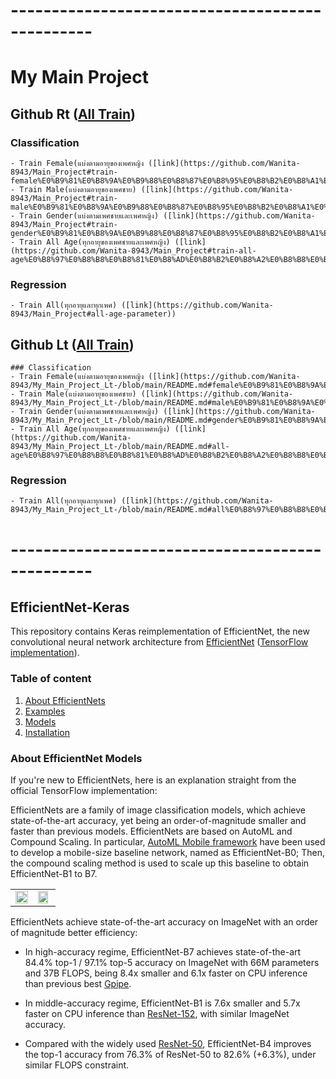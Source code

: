 # ------------------------------------------------
# My Main Project
  ## Github Rt ([All Train](https://github.com/Wanita-8943/Main_Project#classification)) 
  ### Classification
    - Train Female(แบ่งตามอายุของเพศหญิง ([link](https://github.com/Wanita-8943/Main_Project#train-female%E0%B9%81%E0%B8%9A%E0%B9%88%E0%B8%87%E0%B8%95%E0%B8%B2%E0%B8%A1%E0%B8%AD%E0%B8%B2%E0%B8%A2%E0%B8%B8%E0%B8%82%E0%B8%AD%E0%B8%87%E0%B9%80%E0%B8%9E%E0%B8%A8%E0%B8%AB%E0%B8%8D%E0%B8%B4%E0%B8%87))   
    - Train Male(แบ่งตามอายุของเพศชาย) ([link](https://github.com/Wanita-8943/Main_Project#train-male%E0%B9%81%E0%B8%9A%E0%B9%88%E0%B8%87%E0%B8%95%E0%B8%B2%E0%B8%A1%E0%B8%AD%E0%B8%B2%E0%B8%A2%E0%B8%B8%E0%B8%82%E0%B8%AD%E0%B8%87%E0%B9%80%E0%B8%9E%E0%B8%A8%E0%B8%8A%E0%B8%B2%E0%B8%A2))   
    - Train Gender(แบ่งตามเพศชายและเพศหญิง) ([link](https://github.com/Wanita-8943/Main_Project#train-gender%E0%B9%81%E0%B8%9A%E0%B9%88%E0%B8%87%E0%B8%95%E0%B8%B2%E0%B8%A1%E0%B9%80%E0%B8%9E%E0%B8%A8%E0%B8%8A%E0%B8%B2%E0%B8%A2%E0%B9%81%E0%B8%A5%E0%B8%B0%E0%B9%80%E0%B8%9E%E0%B8%A8%E0%B8%AB%E0%B8%8D%E0%B8%B4%E0%B8%87))   
    - Train All Age(ทุกอายุของเพศชายและเพศหญิง) ([link](https://github.com/Wanita-8943/Main_Project#train-all-age%E0%B8%97%E0%B8%B8%E0%B8%81%E0%B8%AD%E0%B8%B2%E0%B8%A2%E0%B8%B8%E0%B8%82%E0%B8%AD%E0%B8%87%E0%B9%80%E0%B8%9E%E0%B8%A8%E0%B8%8A%E0%B8%B2%E0%B8%A2%E0%B9%81%E0%B8%A5%E0%B8%B0%E0%B9%80%E0%B8%9E%E0%B8%A8%E0%B8%AB%E0%B8%8D%E0%B8%B4%E0%B8%87))   
    
  ### Regression
    - Train All(ทุกอายุและทุกเพศ) ([link](https://github.com/Wanita-8943/Main_Project#all-age-parameter))   

  ## Github Lt ([All Train](https://github.com/Wanita-8943/My_Main_Project_Lt-#my_main_project_lt-)) 
    ### Classification
    - Train Female(แบ่งตามอายุของเพศหญิง ([link](https://github.com/Wanita-8943/My_Main_Project_Lt-/blob/main/README.md#female%E0%B9%81%E0%B8%9A%E0%B9%88%E0%B8%87%E0%B8%95%E0%B8%B2%E0%B8%A1%E0%B8%AD%E0%B8%B2%E0%B8%A2%E0%B8%B8%E0%B8%82%E0%B8%AD%E0%B8%87%E0%B9%80%E0%B8%9E%E0%B8%A8%E0%B8%AB%E0%B8%8D%E0%B8%B4%E0%B8%87))   
    - Train Male(แบ่งตามอายุของเพศชาย) ([link](https://github.com/Wanita-8943/My_Main_Project_Lt-/blob/main/README.md#male%E0%B9%81%E0%B8%9A%E0%B9%88%E0%B8%87%E0%B8%95%E0%B8%B2%E0%B8%A1%E0%B8%AD%E0%B8%B2%E0%B8%A2%E0%B8%B8%E0%B8%82%E0%B8%AD%E0%B8%87%E0%B9%80%E0%B8%9E%E0%B8%A8%E0%B8%8A%E0%B8%B2%E0%B8%A2))   
    - Train Gender(แบ่งตามเพศชายและเพศหญิง) ([link](https://github.com/Wanita-8943/My_Main_Project_Lt-/blob/main/README.md#gender%E0%B9%81%E0%B8%9A%E0%B9%88%E0%B8%87%E0%B8%95%E0%B8%B2%E0%B8%A1%E0%B9%80%E0%B8%9E%E0%B8%A8%E0%B8%8A%E0%B8%B2%E0%B8%A2%E0%B9%81%E0%B8%A5%E0%B8%B0%E0%B9%80%E0%B8%9E%E0%B8%A8%E0%B8%AB%E0%B8%8D%E0%B8%B4%E0%B8%87))   
    - Train All Age(ทุกอายุของเพศชายและเพศหญิง) ([link](https://github.com/Wanita-8943/My_Main_Project_Lt-/blob/main/README.md#all-age%E0%B8%97%E0%B8%B8%E0%B8%81%E0%B8%AD%E0%B8%B2%E0%B8%A2%E0%B8%B8%E0%B8%82%E0%B8%AD%E0%B8%87%E0%B9%80%E0%B8%9E%E0%B8%A8%E0%B8%8A%E0%B8%B2%E0%B8%A2%E0%B9%81%E0%B8%A5%E0%B8%B0%E0%B9%80%E0%B8%9E%E0%B8%A8%E0%B8%AB%E0%B8%8D%E0%B8%B4%E0%B8%87))   
    
  ### Regression
    - Train All(ทุกอายุและทุกเพศ) ([link](https://github.com/Wanita-8943/My_Main_Project_Lt-/blob/main/README.md#all%E0%B8%97%E0%B8%B8%E0%B8%81%E0%B8%AD%E0%B8%B2%E0%B8%A2%E0%B8%B8%E0%B9%81%E0%B8%A5%E0%B8%B0%E0%B8%97%E0%B8%B8%E0%B8%81%E0%B9%80%E0%B8%9E%E0%B8%A8))   
# ------------------------------------------------


## EfficientNet-Keras

This repository contains Keras reimplementation of EfficientNet, the new convolutional neural network architecture from [EfficientNet](https://arxiv.org/abs/1905.11946) ([TensorFlow implementation](https://github.com/tensorflow/tpu/tree/master/models/official/efficientnet)). 

### Table of content
 1. [About EfficientNets](#about)
 2. [Examples](#examples)
 3. [Models](#models) 
 4. [Installation](#installation)


### About EfficientNet Models <a name="about"></a>

If you're new to EfficientNets, here is an explanation straight from the official TensorFlow implementation: 

EfficientNets are a family of image classification models, which achieve state-of-the-art accuracy, yet being an order-of-magnitude smaller and faster than previous models. EfficientNets are based on AutoML and Compound Scaling. In particular, [AutoML Mobile framework](https://ai.googleblog.com/2018/08/mnasnet-towards-automating-design-of.html) have been used to develop a mobile-size baseline network, named as EfficientNet-B0; Then, the compound scaling method is used to scale up this baseline to obtain EfficientNet-B1 to B7.

<table border="0">
<tr>
    <td>
    <img src="https://raw.githubusercontent.com/tensorflow/tpu/master/models/official/efficientnet/g3doc/params.png" width="100%" />
    </td>
    <td>
    <img src="https://raw.githubusercontent.com/tensorflow/tpu/master/models/official/efficientnet/g3doc/flops.png", width="90%" />
    </td>
</tr>
</table>

EfficientNets achieve state-of-the-art accuracy on ImageNet with an order of magnitude better efficiency:


* In high-accuracy regime, EfficientNet-B7 achieves state-of-the-art 84.4% top-1 / 97.1% top-5 accuracy on ImageNet with 66M parameters and 37B FLOPS, being 8.4x smaller and 6.1x faster on CPU inference than previous best [Gpipe](https://arxiv.org/abs/1811.06965).

* In middle-accuracy regime, EfficientNet-B1 is 7.6x smaller and 5.7x faster on CPU inference than [ResNet-152](https://arxiv.org/abs/1512.03385), with similar ImageNet accuracy.

* Compared with the widely used [ResNet-50](https://arxiv.org/abs/1512.03385), EfficientNet-B4 improves the top-1 accuracy from 76.3% of ResNet-50 to 82.6% (+6.3%), under similar FLOPS constraint.


